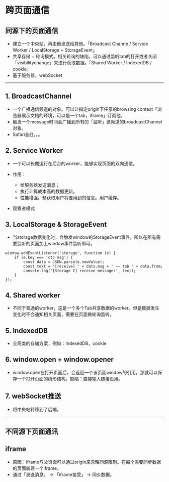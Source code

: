 # 跨页面通信

## 同源下的页面通信
  - 建立一个中央站，再由他发送给其他。「Broadcast Channe / Service Worker / LocalStorage + StorageEvent」
  - 共享存储 + 轮询模式。相关轮询的缺陷，可以通过监听tab的打开或者关闭「visibilitychange」来进行获取数据。「Shared Worker / IndexedDB / cookie」
  - 基于服务器。webSocket

<hr />

## 1. BroadcastChannel
- 一个广播通信频道的对象。可以让指定origin下任意的browsing context「浏览器展示文档的环境，可以是一个tab，iframe」订阅他。
- 触发一个message时间会广播到所有的「监听」该频道的broadcastChannel对象。
- Safari全红。。。

## 2. Service Worker
- 一个可以长期运行在后台的worker，能够实现页面的双向通信。
- 作用：
  - 给服务器发送消息；
  - 执行计算成本高的数据更新。
  - 性能增强。预获取用户将要用到的信息。用户缓存。

- 观察者模式

## 3. LocalStorage & StorageEvent
- 当storage数据变化时，会触发window的StorageEvent事件，所以在所有需要监听的页面加上window事件监听即可。
```JS
window.addEventListener('storage', function (e) {
    if (e.key === 'ctc-msg') {
        const data = JSON.parse(e.newValue);
        const text = '[receive] ' + data.msg + ' —— tab ' + data.from;
        console.log('[Storage I] receive message:', text);
    }
});
```

## 4. Shared worker
- 不同于普通的worker，这是一个多个Tab共享数据的worker。但是数据发生变化时不会通知相关页面，需要在页面做轮询监听。

## 5. IndexedDB
- 全局类的存储方案，例如：IndexedDB，cookie

## 6. window.open + window.opener
- window.open在打开页面后，会返回一个该页面window的引用，那就可以保存一个打开页面的树形结构。缺陷：直接输入链接没用。

## 7. webSocket推送
- 将中央站转移到了后端。

<hr />

## 不同源下页面通讯

## iframe
- 原因：iframe与父页面可以通过origin来忽略同源限制。在每个需要同步数据的页面新建一个iframe。
- 通过「发送消息」 -> 「iframe接受」 -> 同步数据。

